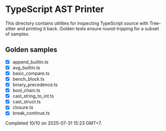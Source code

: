 # TypeScript AST Printer

This directory contains utilities for inspecting TypeScript source with Tree-sitter
and printing it back. Golden tests ensure round-tripping for a subset of samples.

## Golden samples

- [x] append_builtin.ts
- [x] avg_builtin.ts
- [x] basic_compare.ts
- [x] bench_block.ts
- [x] binary_precedence.ts
- [x] bool_chain.ts
- [x] cast_string_to_int.ts
- [x] cast_struct.ts
- [x] closure.ts
- [x] break_continue.ts

Completed 10/10 on 2025-07-31 15:23 GMT+7.

